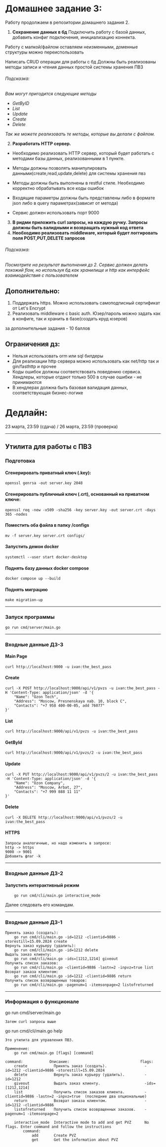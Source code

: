 # Домашнее задание 3:
Работу продолжаем в репозитории домашнего задания 2.

1.  __Сохранение данных в бд__
    Подключить работу с базой данных, добавить конфиг подключения, инициализацию коннекта.

Работу с мапкой/файлом оставляем неизменными, доменные структуры можно переиспользовать

Написать CRUD операции для работы с бд
Должны быть реализованы методы записи и чтения данных простой системы  хранения ПВЗ

###### _Подсказка:_
_Вам могут пригодится следующие методы_
- _GetByID_
- _List_
- _Update_
- _Create_
- _Delete_

_Так же можете реализовать те методы, которые вы делали с файлом._

2. __Разработать HTTP сервер.__

- Необходимо реализовать HTTP сервер, который будет работать с методами базы данных, реализованными в 1 пункте.

- Методы должны позволять манипулировать данными(create,read,update,delete) для системы хранения пвз

- Методы должны быть выполнены в restful стиле. Необходимо корректно обрабатывать все коды ошибок

- Входящие параметры должны быть представлены либо в формате json либо в query параметрах(зависит от метода)

- Сервис должен использовать порт 9000

3. __В ридми приложить curl запросы, на каждую ручку. Запросы должны быть валидными и возвращать нужный код ответа__
4. __Необходимо реализовать middleware, который будет логгировать поля POST,PUT,DELETE запросов__


###### _Подсказка:_
_Посмотрите на результат выполнения дз 2. Сервис должен делать похожий flow, но используя бд как хранилище и http как интерфейс взаимодействия с пользователем_
## Дополнительно:
1. Поддержать https. Можно использовать самоподписный сертификат от Let's Encrypt
2. Реализовать middleware с basic auth. Юзер/пароль можно задать как в конфиге, так и хранить в базе(создать круд юзеров)

за дополнительные задания - 10 баллов

## Ограничения дз:
- Нельзя использовать orm или sql билдеры
- Для реализации http сервера можно использовать как net/http так и gin/fasthttp и прочее
- Коды ошибок должны соответствовать поведению сервиса. Хендлеры, которые отдают только 500 в случае ошибки - не принимаются
- В хендлерах должна быть базовая валидация данных, соответствующая бизнес-логике

# Дедлайн:

23 марта, 23:59 (сдача) / 26 марта, 23:59 (проверка)

---

## Утилита для работы с ПВЗ

### Подготовка

#### Сгенерировать приватный ключ (.key):

    openssl genrsa -out server.key 2048

#### Сгенерировать публичный ключ (.crt), основанный на приватном ключе:

    openssl req -new -x509 -sha256 -key server.key -out server.crt -days 365 -nodes

#### Поместить оба файла в папку /configs

    mv -f server.key server.crt configs/

#### Запустить демон docker

    systemctl --user start docker-desktop

#### Поднять базу данных docker compose

    docker compose up --build

#### Поднять миграцию

    make migration-up

---

### Запуск программы

    go run cmd/server/main.go

---

### Входные данные ДЗ-3

#### Main Page

    curl http://localhost:9000 -u ivan:the_best_pass

#### Create

    curl -X POST http://localhost:9000/api/v1/pvzs -u ivan:the_best_pass -H 'Content-Type: application/json' -d '{
        "Name": "Ozon Tech",
        "Address": "Moscow, Presnenskaya nab. 10, block С",
        "Contacts": "+7 958 400-00-05, add 76077"
    }'

#### List

    curl http://localhost:9000/api/v1/pvzs -u ivan:the_best_pass

#### GetById

    curl http://localhost:9000/api/v1/pvzs/2 -u ivan:the_best_pass

#### Update

    curl -X PUT http://localhost:9000/api/v1/pvzs/2 -u ivan:the_best_pass -H 'Content-Type: application/json' -d '{
        "Name": "Ozon Company",
        "Address": "Moscow, Arbat, 27",
        "Contacts": "+7 999 888 11 11"
    }'

#### Delete

    curl -X DELETE http://localhost:9000/api/v1/pvzs/2 -u ivan:the_best_pass

#### HTTPS
    
    Запросы аналогичные, но надо изменить в запросе:
    http -> https
    9000 -> 9001
    Добавить флаг -k

---

### Входные данные ДЗ-2

#### Запустить интерактивный режим

        go run cmd/cli/main.go interactive_mode

Далее следовать его командам.

---

### Входные данные ДЗ-1

    Принять заказ (создать):
        go run cmd/cli/main.go -id=1212 -clientid=9886 -storestill=15.09.2024 create
    Вернуть заказ курьеру (удалить):
        go run cmd/cli/main.go -id=1212 delete
    Выдать заказ клиенту:
        go run cmd/cli/main.go -ids=[1212,1214] giveout
    Получить список заказов:
        go run cmd/cli/main.go -clientid=9886 -lastn=2 -inpvz=true list
    Возврат заказа клиентом:
        go run cmd/cli/main.go -id=1212 -clientid=9886 return
    Получить список возвращенных товаров:
        go run cmd/cli/main.go -pagenum=1 -itemsonpage=2 listofreturned

---

### Информация о функционале

go run cmd/server/main.go

    Затем curl запросы выше

go run cmd/cli/main.go help

    Это утилита для управления ПВЗ.

    Применение:
        go run cmd/main.go [flags] [command]
    
    command:            Описание:                                flags:
        create            Принять заказ (создать).                 -id=1212 -clientid=9886 -storestill=15.09.2024
        delete            Вернуть заказ курьеру (удалить).         -id=1212
        giveout           Выдать заказ клиенту.                    -ids=[1212,1214]
        list              Получить список заказов клиента.         -clientid=9886 -lastn=2 -inpvz=true  (последние два опциональные)
        return            Возврат заказа клиентом.                 -id=1212 -clientid=9886
        listofreturned    Получить список возвращенных заказов.    -pagenum=1 -itemsonpage=2

        interactive_mode  Interactive mode to add and get PVZ      No flags. Enter command and follow the instructions
            command:
                add       Create PVZ
                get       Get the information about PVZ